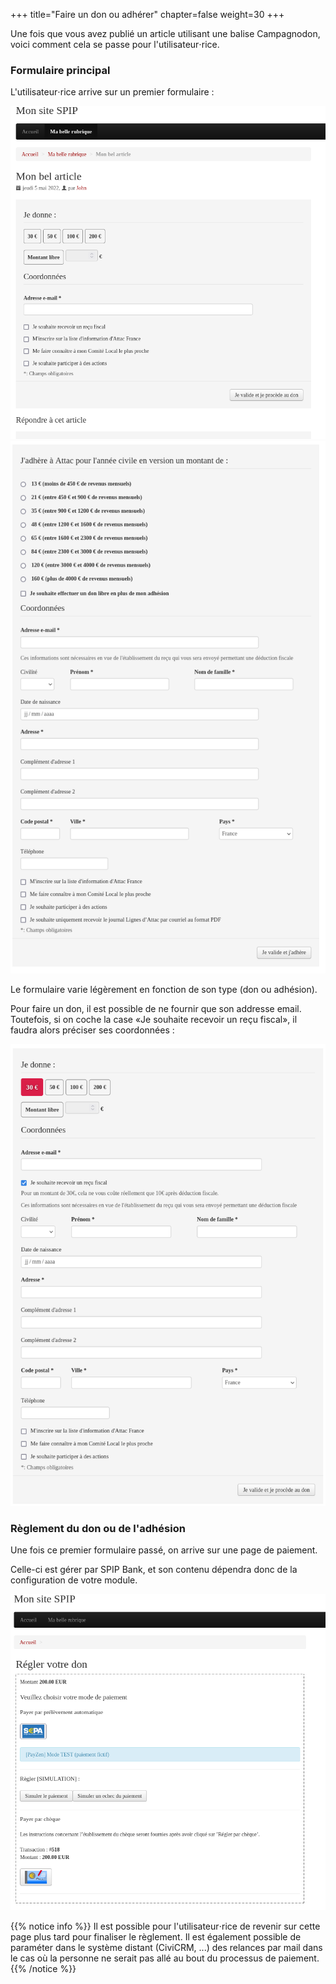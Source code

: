 +++
title="Faire un don ou adhérer"
chapter=false
weight=30
+++

Une fois que vous avez publié un article utilisant une balise Campagnodon,
voici comment cela se passe pour l'utilisateur⋅rice.

### Formulaire principal

L'utilisateur⋅rice arrive sur un premier formulaire :

![Formulaire de don basique](./images/spip_formulaire_don.png?classes=shadow,border&height=400px)
![Formulaire d'adhésion](./images/spip_formulaire_adhesion.png?classes=shadow,border&height=400px)

Le formulaire varie légèrement en fonction de son type (don ou adhésion).

Pour faire un don, il est possible de ne fournir que son addresse email.
Toutefois, si on coche la case «Je souhaite recevoir un reçu fiscal»,
il faudra alors préciser ses coordonnées :

![Formulaire de don avec reçu fiscal](./images/spip_formulaire_recu_fiscal.png?classes=shadow,border&height=400px)

### Règlement du don ou de l'adhésion

Une fois ce premier formulaire passé, on arrive sur une page de paiement.

Celle-ci est gérer par SPIP Bank, et son contenu dépendra donc de la configuration de votre module.

![Formulaire de règlement](./images/spip_formulaire_reglement.png?classes=shadow,border&height=400px)

{{% notice info %}}
  Il est possible pour l'utilisateur⋅rice de revenir sur cette page plus tard pour finaliser le règlement.
  Il est également possible de paraméter dans le système distant (CiviCRM, ...) des relances par mail dans le cas
  où la personne ne serait pas allé au bout du processus de paiement.
{{% /notice %}}